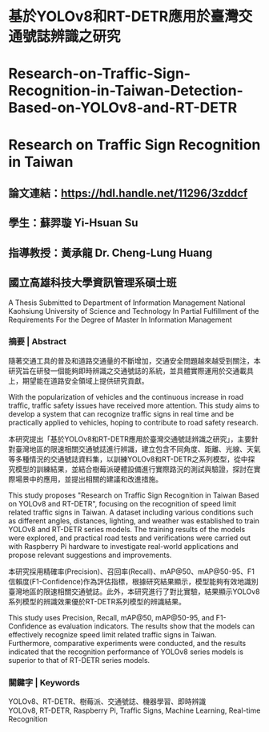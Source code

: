 # 基於YOLOv8和RT-DETR應用於臺灣交通號誌辨識之研究
# Research-on-Traffic-Sign-Recognition-in-Taiwan-Detection-Based-on-YOLOv8-and-RT-DETR
# Research on Traffic Sign Recognition in Taiwan

## 論文連結：https://hdl.handle.net/11296/3zddcf
## 學生：蘇羿璇  Yi-Hsuan Su
## 指導教授：黃承龍  Dr. Cheng-Lung Huang
## 國立高雄科技大學資訊管理系碩士班 
A Thesis Submitted to Department of Information Management National Kaohsiung University of Science and Technology In Partial Fulfillment of the Requirements For the Degree of Master In Information Management

### 摘要 | Abstract

隨著交通工具的普及和道路交通量的不斷增加，交通安全問題越來越受到關注，本研究旨在研發一個能夠即時辨識之交通號誌的系統，並具體實際運用於交通載具上，期望能在道路安全領域上提供研究貢獻。  

With the popularization of vehicles and the continuous increase in road traffic, traffic safety issues have received more attention. This study aims to develop a system that can recognize traffic signs in real time and be practically applied to vehicles, hoping to contribute to road safety research.

本研究提出「基於YOLOv8和RT-DETR應用於臺灣交通號誌辨識之研究」，主要針對臺灣地區的限速相關交通號誌進行辨識，建立包含不同角度、距離、光線、天氣等多種情況的交通號誌資料集，以訓練YOLOv8和RT-DETR之系列模型，從中探究模型的訓練結果，並結合樹莓派硬體設備進行實際路況的測試與驗證，探討在實際場景中的應用，並提出相關的建議和改進措施。  

This study proposes "Research on Traffic Sign Recognition in Taiwan Based on YOLOv8 and RT-DETR", focusing on the recognition of speed limit related traffic signs in Taiwan. A dataset including various conditions such as different angles, distances, lighting, and weather was established to train YOLOv8 and RT-DETR series models. The training results of the models were explored, and practical road tests and verifications were carried out with Raspberry Pi hardware to investigate real-world applications and propose relevant suggestions and improvements.

本研究採用精確率(Precision)、召回率(Recall)、mAP@50、mAP@50-95、F1信賴度(F1-Confidence)作為評估指標，根據研究結果顯示，模型能夠有效地識別臺灣地區的限速相關交通號誌。此外，本研究進行了對比實驗，結果顯示YOLOv8系列模型的辨識效果優於RT-DETR系列模型的辨識結果。  

This study uses Precision, Recall, mAP@50, mAP@50-95, and F1-Confidence as evaluation indicators. The results show that the models can effectively recognize speed limit related traffic signs in Taiwan. Furthermore, comparative experiments were conducted, and the results indicated that the recognition performance of YOLOv8 series models is superior to that of RT-DETR series models.

### 關鍵字 | Keywords
YOLOv8、RT-DETR、樹莓派、交通號誌、機器學習、即時辨識  
YOLOv8, RT-DETR, Raspberry Pi, Traffic Signs, Machine Learning, Real-time Recognition
